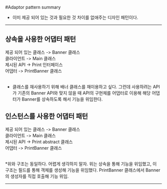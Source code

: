#Adaptor pattern summary

* 이미 제공 되어 있는 것과 필요한 것 차이를 없애주는 디자인 패턴이다.

<hr/>

## 상속을 사용한 어댑터 패턴
 
제공 되어 있는 클래스 -> Banner 클래스 <br>
클라이언트 -> Main 클래스<br>
제시된 API -> Print 인터페이스<br>
어댑터 -> PrintBanner 클래스<br>
<br>
* 클래스를 재사용하기 위해 배너 클래스를 재이용하고 싶다. 그런데 사용하려는 API가 기존의
Banner API와 맞지 않을 때 API의 구현체를 어댑터로 이용해 해당 어댑터가 Banner를 상속하도록 해서
기능을 위임한다.


## 인스턴스를 사용한 어댑터 패턴

제공 되어 있는 클래스 -> Banner 클래스 <br>
클라이언트 -> Main 클래스<br>
제시된 API -> Print abstract 클래스<br>
어댑터 -> PrintBanner 클래스<br>
<br>

*위와 구조는 동일하다. 어렵게 생각하지 말자. 위는 상속을 통해 기능을 위임했고,
이 구조는 필드를 통해 객체를 생성해 기능을 위임했다.
PrintBanner 클래스에서 Banner의 생성자를 직접 호출해 기능 위임.
<hr/>

